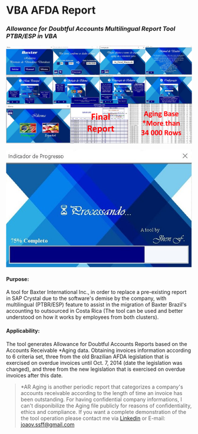 # VBA AFDA Report

### **_Allowance for Doubtful Accounts Multilingual Report Tool PTBR/ESP in VBA_**

<p align="center"> 
<img src="figures/repository-open-graph.png">
</p>

<p align="center"> 
<img src="figures/Processando.png">
</p>

#### Purpose:
A tool for Baxter International Inc., in order to replace a pre-existing report in SAP Crystal due to the software's demise by the company, with multilingual (PTBR/ESP) feature to assist in the migration of Baxter Brazil's accounting to outsourced in Costa Rica (The tool can be used and better understood on how it works by employees from both clusters).

#### Applicability:
The tool generates Allowance for Doubtful Accounts Reports based on the Accounts Receivable *Aging data. Obtaining invoices information according to 6 criteria set, three from the old Brazilian AFDA legislation that is exercised on overdue invoices until Oct. 7, 2014 (date the legislation was changed), and three from the new legislation that is exercised on overdue invoices after this date.
>*AR Aging is another periodic report that categorizes a company's accounts receivable according to the length of time an invoice has been outstanding. For having confidential company informations, I can't disponibilize the Aging file publicly for reasons of confidentiality, ethics and compliance. If you want a complete demonstration of the the tool operation please contact me via [Linkedin](https://www.linkedin.com/in/jhonfrr/) or E-mail: joaov.ssff@gmail.com
